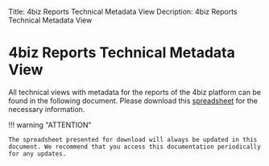Title: 4biz Reports Technical Metadata View
Decription: 4biz Reports Technical Metadata View

# 4biz Reports Technical Metadata View

All technical views with metadata for the reports of the 4biz platform can be found in the following document. Please download this [spreadsheet][1] for the necessary information.

!!! warning "ATTENTION"

    The spreadsheet presented for download will always be updated in this document. We recommend that you access this documentation periodically for any updates.
  
  
  
  [1]:/en-us/4biz-helium/additional-features/bi-metadados-tecnico-views-relatorios.xlsx
